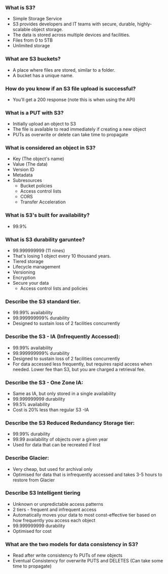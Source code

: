 ### What is S3?
- Simple Storage Service
- S3 provides developers and IT teams with secure, durable, highly-scalable 
object storage.
- The data is stored across multiple devices and facilities.
- Files from 0 to 5TB
- Unlimited storage

### What are S3 buckets?
- A place where files are stored, similar to a folder.
- A bucket has a unique name.

### How do you know if an S3 file upload is successful?
- You'll get a 200 response (note this is when using the API)

### What is a PUT with S3?
- Initially upload an object to S3
- The file is available to read immediately if creating a new object
- PUTs as overwrite or delete can take time to propagate

### What is considered an object in S3?
- Key (The object's name)
- Value (The data)
- Version ID
- Metadata
- Subresources
    - Bucket policies
    - Access control lists
    - CORS
    - Transfer Acceleration
   
### What is S3's built for availability?
- 99.9%

### What is S3 durability garuntee?
- 99.999999999 (11 nines)
- That's losing 1 object every 10 thousand years.
- Tiered storage
- Lifecycle management
- Versioning
- Encryption
- Secure your data
    - Access control lists and policies
    
### Describe the S3 standard tier.
- 99.99% availability
- 99.999999999% durability
- Designed to sustain loss of 2 facilities concurrently

### Describe the S3 - IA (Infrequently Accessed):
- 99.99% availability
- 99.999999999% durability
- Designed to sustain loss of 2 facilities concurrently
- For data accessed less frequently, but requires rapid access when needed. 
Lower fee than S3, but you are charged a retrieval fee.

### Describe the S3 - One Zone IA:
- Same as IA, but only stored in a single availability
- 99.999999999 durability
- 99.5% availability
- Cost is 20% less than regular S3 -IA

### Describe the S3 Reduced Redundancy Storage tier:
- 99.99% durability
- 99.99 availability of objects over a given year
- Used for data that can be recreated if lost

### Describe Glacier:
- Very cheap, but used for archival only
- Optimised for data that is infrequently accessed and takes 3-5 hours to 
restore from Glacier

### Describe S3 Intelligent tiering
- Unknown or unpredictable access patterns
- 2 tiers - frequent and infrequent access
- Automatically moves your data to most const-effective tier based on how 
frequently you access each object
- 99.999999999 durability 
- Optimised for cost

### What are the two models for data consistency in S3?
- Read after write consistency fo PUTs of new objects
- Eventual Consistency for overwrite PUTS and DELETES (Can take some time to 
propagate)

